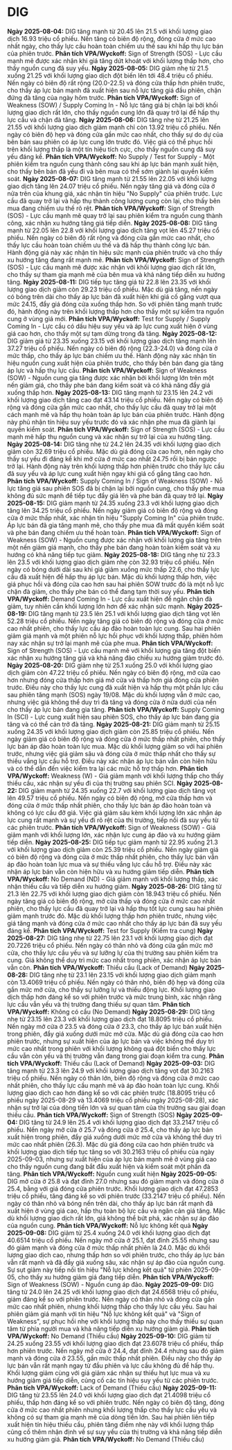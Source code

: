 # DIG

**Ngày 2025-08-04:** DIG tăng mạnh từ 20.45 lên 21.5 với khối lượng giao dịch 16.93 triệu cổ phiếu. Nến tăng có biên độ rộng, đóng cửa ở mức cao nhất ngày, cho thấy lực cầu hoàn toàn chiếm ưu thế sau khi hấp thụ lực bán của phiên trước. **Phân tích VPA/Wyckoff:** Sign of Strength (SOS) - Lực cầu mạnh mẽ được xác nhận khi giá tăng dứt khoát với khối lượng thấp hơn, cho thấy nguồn cung đã suy yếu.
**Ngày 2025-08-05:** DIG giảm nhẹ từ 21.5 xuống 21.25 với khối lượng giao dịch đột biến lên tới 48.4 triệu cổ phiếu. Nến ngày có biên độ rất rộng (20.0-22.5) và đóng cửa thấp hơn phiên trước, cho thấy áp lực bán mạnh đã xuất hiện sau nỗ lực tăng giá đầu phiên, chặn đứng đà tăng của ngày hôm trước. **Phân tích VPA/Wyckoff:** Sign of Weakness (SOW) / Supply Coming In - Nỗ lực tăng giá bị chặn lại bởi khối lượng giao dịch rất lớn, cho thấy nguồn cung lớn đã quay trở lại để hấp thụ lực cầu và chặn đà tăng.
**Ngày 2025-08-06:** DIG tăng nhẹ từ 21.25 lên 21.55 với khối lượng giao dịch giảm mạnh chỉ còn 13.92 triệu cổ phiếu. Nến ngày có biên độ hẹp và đóng cửa gần mức cao nhất, cho thấy sự do dự của bên bán sau phiên có áp lực cung lớn trước đó. Việc giá có thể phục hồi trên khối lượng thấp là một tín hiệu tích cực, cho thấy nguồn cung đã suy yếu đáng kể. **Phân tích VPA/Wyckoff:** No Supply / Test for Supply - Một phiên kiểm tra nguồn cung thành công sau khi áp lực bán mạnh xuất hiện, cho thấy bên bán đã yếu đi và bên mua có thể sớm giành lại quyền kiểm soát.
**Ngày 2025-08-07:** DIG tăng mạnh từ 21.55 lên 22.05 với khối lượng giao dịch tăng lên 24.07 triệu cổ phiếu. Nến ngày tăng giá và đóng cửa ở nửa trên của khung giá, xác nhận tín hiệu "No Supply" của phiên trước. Lực cầu đã quay trở lại và hấp thụ thành công lượng cung còn lại, cho thấy bên mua đang chiếm ưu thế rõ rệt. **Phân tích VPA/Wyckoff:** Sign of Strength (SOS) - Lực cầu mạnh mẽ quay trở lại sau phiên kiểm tra nguồn cung thành công, xác nhận xu hướng tăng giá tiếp diễn.
**Ngày 2025-08-08:** DIG tăng mạnh từ 22.05 lên 22.8 với khối lượng giao dịch tăng vọt lên 45.27 triệu cổ phiếu. Nến ngày có biên độ rất rộng và đóng cửa gần mức cao nhất, cho thấy lực cầu hoàn toàn chiếm ưu thế và đã hấp thụ thành công lực bán. Hành động giá này xác nhận tín hiệu sức mạnh của phiên trước và cho thấy xu hướng tăng đang rất mạnh mẽ. **Phân tích VPA/Wyckoff:** Sign of Strength (SOS) - Lực cầu mạnh mẽ được xác nhận với khối lượng giao dịch rất lớn, cho thấy sự tham gia mạnh mẽ của bên mua và khả năng tiếp diễn xu hướng tăng.
**Ngày 2025-08-11:** DIG tiếp tục tăng giá từ 22.8 lên 23.35 với khối lượng giao dịch giảm còn 29.23 triệu cổ phiếu. Mặc dù giá tăng, nến ngày có bóng trên dài cho thấy áp lực bán đã xuất hiện khi giá cố gắng vượt qua mức 24.15, đẩy giá đóng cửa xuống thấp hơn. So với phiên tăng mạnh trước đó, hành động này trên khối lượng thấp hơn cho thấy một sự kiểm tra nguồn cung ở vùng giá mới. **Phân tích VPA/Wyckoff:** Test for Supply / Supply Coming In - Lực cầu có dấu hiệu suy yếu và áp lực cung xuất hiện ở vùng giá cao hơn, cho thấy một sự tạm dừng trong đà tăng.
**Ngày 2025-08-12:** DIG giảm giá từ 23.35 xuống 23.15 với khối lượng giao dịch tăng mạnh lên 37.27 triệu cổ phiếu. Nến ngày có biên độ rộng (22.3-24.0) và đóng cửa ở mức thấp, cho thấy áp lực bán chiếm ưu thế. Hành động này xác nhận tín hiệu nguồn cung xuất hiện của phiên trước, cho thấy bên bán đang gia tăng áp lực và hấp thụ lực cầu. **Phân tích VPA/Wyckoff:** Sign of Weakness (SOW) - Nguồn cung gia tăng được xác nhận bởi khối lượng lớn trên một nến giảm giá, cho thấy phe bán đang kiểm soát và có khả năng đẩy giá xuống thấp hơn.
**Ngày 2025-08-13:** DIG tăng mạnh từ 23.15 lên 24.2 với khối lượng giao dịch tăng cao đạt 43.14 triệu cổ phiếu. Nến ngày có biên độ rộng và đóng cửa gần mức cao nhất, cho thấy lực cầu đã quay trở lại một cách mạnh mẽ và hấp thụ hoàn toàn áp lực bán của phiên trước. Hành động này phủ nhận tín hiệu suy yếu trước đó và xác nhận phe mua đã giành lại quyền kiểm soát. **Phân tích VPA/Wyckoff:** Sign of Strength (SOS) - Lực cầu mạnh mẽ hấp thụ nguồn cung và xác nhận sự trở lại của xu hướng tăng.
**Ngày 2025-08-14:** DIG tăng nhẹ từ 24.2 lên 24.35 với khối lượng giao dịch giảm còn 32.69 triệu cổ phiếu. Mặc dù giá đóng cửa cao hơn, nến ngày cho thấy sự yếu đi đáng kể khi mở cửa ở mức cao nhất 24.75 rồi bị bán ngược trở lại. Hành động này trên khối lượng thấp hơn phiên trước cho thấy lực cầu đã suy yếu và áp lực cung xuất hiện ngay khi giá cố gắng tăng cao hơn. **Phân tích VPA/Wyckoff:** Supply Coming In / Sign of Weakness (SOW) - Nỗ lực tăng giá sau phiên SOS đã bị chặn lại bởi nguồn cung, cho thấy phe mua không đủ sức mạnh để tiếp tục đẩy giá lên và phe bán đã quay trở lại.
**Ngày 2025-08-15:** DIG giảm mạnh từ 24.35 xuống 23.3 với khối lượng giao dịch tăng lên 34.25 triệu cổ phiếu. Nến ngày giảm giá có biên độ rộng và đóng cửa ở mức thấp nhất, xác nhận tín hiệu "Supply Coming In" của phiên trước. Áp lực bán đã gia tăng mạnh mẽ, cho thấy phe mua đã mất quyền kiểm soát và phe bán đang chiếm ưu thế hoàn toàn. **Phân tích VPA/Wyckoff:** Sign of Weakness (SOW) - Nguồn cung được xác nhận với khối lượng gia tăng trên một nến giảm giá mạnh, cho thấy phe bán đang hoàn toàn kiểm soát và xu hướng có khả năng tiếp tục giảm.
**Ngày 2025-08-18:** DIG tăng nhẹ từ 23.3 lên 23.5 với khối lượng giao dịch giảm nhẹ còn 32.93 triệu cổ phiếu. Nến ngày có bóng dưới dài sau khi giá giảm xuống mức thấp 22.6, cho thấy lực cầu đã xuất hiện để hấp thụ áp lực bán. Mặc dù khối lượng thấp hơn, việc giá phục hồi và đóng cửa cao hơn sau hai phiên SOW trước đó là một nỗ lực chặn đà giảm, cho thấy phe bán có thể đang tạm thời suy yếu. **Phân tích VPA/Wyckoff:** Demand Coming In - Lực cầu xuất hiện để ngăn chặn đà giảm, tuy nhiên cần khối lượng lớn hơn để xác nhận sức mạnh.
**Ngày 2025-08-19:** DIG tăng mạnh từ 23.5 lên 25.1 với khối lượng giao dịch tăng vọt lên 52.28 triệu cổ phiếu. Nến ngày tăng giá có biên độ rộng và đóng cửa ở mức cao nhất phiên, cho thấy lực cầu áp đảo hoàn toàn lực cung. Sau hai phiên giảm giá mạnh và một phiên nỗ lực hồi phục với khối lượng thấp, phiên hôm nay xác nhận sự trở lại mạnh mẽ của phe mua. **Phân tích VPA/Wyckoff:** Sign of Strength (SOS) - Lực cầu mạnh mẽ với khối lượng gia tăng đột biến xác nhận xu hướng tăng giá và khả năng đảo chiều xu hướng giảm trước đó.
**Ngày 2025-08-20:** DIG giảm nhẹ từ 25.1 xuống 25.0 với khối lượng giao dịch giảm còn 47.22 triệu cổ phiếu. Nến ngày có biên độ rộng, mở cửa cao hơn nhưng đóng cửa thấp hơn giá mở cửa và thấp hơn giá đóng cửa phiên trước. Điều này cho thấy lực cung đã xuất hiện và hấp thụ một phần lực cầu sau phiên tăng mạnh (SOS) ngày 19/08. Mặc dù khối lượng vẫn ở mức cao, nhưng việc giá không thể duy trì đà tăng và đóng cửa ở nửa dưới của nến cho thấy áp lực bán đang gia tăng. **Phân tích VPA/Wyckoff:** Supply Coming In (SCI) - Lực cung xuất hiện sau phiên SOS, cho thấy áp lực bán đang gia tăng và có thể cản trở đà tăng.
**Ngày 2025-08-21:** DIG giảm mạnh từ 25.15 xuống 24.35 với khối lượng giao dịch giảm còn 25.85 triệu cổ phiếu. Nến ngày giảm giá có biên độ rộng và đóng cửa ở mức thấp nhất phiên, cho thấy lực bán áp đảo hoàn toàn lực mua. Mặc dù khối lượng giảm so với hai phiên trước, nhưng việc giá giảm sâu và đóng cửa ở mức thấp nhất cho thấy sự thiếu vắng lực cầu hỗ trợ. Điều này xác nhận áp lực bán vẫn còn hiện hữu và có thể dẫn đến việc kiểm tra lại các mức hỗ trợ thấp hơn. **Phân tích VPA/Wyckoff:** Weakness (W) - Giá giảm mạnh với khối lượng thấp cho thấy thiếu cầu, xác nhận sự yếu đi của thị trường sau phiên SCI.
**Ngày 2025-08-22:** DIG giảm mạnh từ 24.35 xuống 22.7 với khối lượng giao dịch tăng vọt lên 49.57 triệu cổ phiếu. Nến ngày có biên độ rộng, mở cửa thấp hơn và đóng cửa ở mức thấp nhất phiên, cho thấy lực bán áp đảo hoàn toàn và không có lực cầu đỡ giá. Việc giá giảm sâu kèm khối lượng lớn xác nhận áp lực cung rất mạnh và sự yếu đi rõ rệt của thị trường, tiếp nối đà suy yếu từ các phiên trước. **Phân tích VPA/Wyckoff:** Sign of Weakness (SOW) - Giá giảm mạnh với khối lượng lớn, xác nhận lực cung áp đảo và xu hướng giảm tiếp diễn.
**Ngày 2025-08-25:** DIG tiếp tục giảm mạnh từ 22.95 xuống 21.3 với khối lượng giao dịch giảm còn 25.39 triệu cổ phiếu. Nến ngày giảm giá có biên độ rộng và đóng cửa ở mức thấp nhất phiên, cho thấy lực bán vẫn áp đảo hoàn toàn lực mua và sự thiếu vắng lực cầu hỗ trợ. Điều này xác nhận áp lực bán vẫn còn hiện hữu và xu hướng giảm tiếp diễn. **Phân tích VPA/Wyckoff:** No Demand (ND) - Giá giảm mạnh với khối lượng thấp, xác nhận thiếu cầu và tiếp diễn xu hướng giảm.
**Ngày 2025-08-26:** DIG tăng từ 21.3 lên 22.75 với khối lượng giao dịch giảm còn 18.943 triệu cổ phiếu. Nến ngày tăng giá có biên độ rộng, mở cửa thấp và đóng cửa ở mức cao nhất phiên, cho thấy lực cầu đã quay trở lại và hấp thụ tốt lực cung sau hai phiên giảm mạnh trước đó. Mặc dù khối lượng thấp hơn phiên trước, nhưng việc giá tăng mạnh và đóng cửa ở mức cao nhất cho thấy áp lực bán đã suy yếu đáng kể. **Phân tích VPA/Wyckoff:** Test for Supply (Kiểm tra cung)
**Ngày 2025-08-27:** DIG tăng nhẹ từ 22.75 lên 23.1 với khối lượng giao dịch đạt 20.7226 triệu cổ phiếu. Nến ngày có thân nhỏ và đóng cửa gần mức mở cửa, cho thấy lực cầu yếu và sự lưỡng lự của thị trường sau phiên kiểm tra cung. Giá không thể duy trì mức cao nhất trong phiên, xác nhận áp lực bán vẫn còn. **Phân tích VPA/Wyckoff:** Thiếu cầu (Lack of Demand)
**Ngày 2025-08-28:** DIG tăng nhẹ từ 23.1 lên 23.15 với khối lượng giao dịch giảm mạnh còn 13.4069 triệu cổ phiếu. Nến ngày có thân nhỏ, biên độ hẹp và đóng cửa gần mức mở cửa, cho thấy sự lưỡng lự và thiếu động lực. Khối lượng giao dịch thấp hơn đáng kể so với phiên trước và mức trung bình, xác nhận rằng lực cầu vẫn yếu và thị trường đang thiếu sự quan tâm. **Phân tích VPA/Wyckoff:** Không có cầu (No Demand)
**Ngày 2025-08-29:** DIG tăng nhẹ từ 23.15 lên 23.3 với khối lượng giao dịch đạt 18.8095 triệu cổ phiếu. Nến ngày mở cửa ở 23.5 và đóng cửa ở 23.3, cho thấy áp lực bán xuất hiện trong phiên, đẩy giá xuống dưới mức mở cửa. Mặc dù giá đóng cửa cao hơn phiên trước, nhưng sự xuất hiện của áp lực bán và việc không thể duy trì mức cao nhất trong phiên với khối lượng không quá đột biến cho thấy lực cầu vẫn còn yếu và thị trường vẫn đang trong giai đoạn kiểm tra cung. **Phân tích VPA/Wyckoff:** Thiếu cầu (Lack of Demand)
**Ngày 2025-09-03:** DIG tăng mạnh từ 23.3 lên 24.9 với khối lượng giao dịch tăng vọt đạt 30.2163 triệu cổ phiếu. Nến ngày có thân lớn, biên độ rộng và đóng cửa ở mức cao nhất phiên, cho thấy lực cầu mạnh mẽ và áp đảo hoàn toàn lực cung. Khối lượng giao dịch cao hơn đáng kể so với các phiên trước (18.8095 triệu cổ phiếu ngày 2025-08-29 và 13.4069 triệu cổ phiếu ngày 2025-08-28), xác nhận sự trở lại của dòng tiền lớn và sự quan tâm của thị trường sau giai đoạn thiếu cầu. **Phân tích VPA/Wyckoff:** Sign of Strength (SOS)
**Ngày 2025-09-04:** DIG tăng từ 24.9 lên 25.4 với khối lượng giao dịch đạt 33.2147 triệu cổ phiếu. Nến ngày mở cửa ở 25.7 và đóng cửa ở 25.4, cho thấy áp lực bán xuất hiện trong phiên, đẩy giá xuống dưới mức mở cửa và không thể duy trì mức cao nhất phiên (26.3). Mặc dù giá đóng cửa cao hơn phiên trước và khối lượng giao dịch tiếp tục tăng so với 30.2163 triệu cổ phiếu của ngày 2025-09-03, nhưng sự xuất hiện của áp lực bán mạnh mẽ ở vùng giá cao cho thấy nguồn cung đang bắt đầu xuất hiện và kiểm soát một phần đà tăng. **Phân tích VPA/Wyckoff:** Nguồn cung xuất hiện
**Ngày 2025-09-05:** DIG mở cửa ở 25.8 và đạt đỉnh 27.0 nhưng sau đó giảm mạnh và đóng cửa ở 25.4, bằng với giá đóng cửa phiên trước. Khối lượng giao dịch đạt 47.2853 triệu cổ phiếu, tăng đáng kể so với phiên trước (33.2147 triệu cổ phiếu). Nến ngày có thân nhỏ và bóng nến trên dài, cho thấy áp lực bán rất mạnh đã xuất hiện ở vùng giá cao, hấp thụ toàn bộ lực cầu và ngăn cản giá tăng. Mặc dù khối lượng giao dịch rất lớn, giá không thể bứt phá, xác nhận sự áp đảo của nguồn cung. **Phân tích VPA/Wyckoff:** Nỗ lực không kết quả
**Ngày 2025-09-08:** DIG giảm từ 25.4 xuống 24.0 với khối lượng giao dịch đạt 40.6514 triệu cổ phiếu. Nến ngày mở cửa ở 25.1, đạt đỉnh 25.55 nhưng sau đó giảm mạnh và đóng cửa ở mức thấp nhất phiên là 24.0. Mặc dù khối lượng giao dịch cao, nhưng thấp hơn so với phiên trước, cho thấy áp lực bán vẫn rất mạnh và đã đẩy giá xuống sâu, xác nhận sự áp đảo của nguồn cung. Sự sụt giảm này tiếp nối tín hiệu "Nỗ lực không kết quả" từ phiên 2025-09-05, cho thấy xu hướng giảm giá đang tiếp diễn. **Phân tích VPA/Wyckoff:** Sign of Weakness (SOW) - Nguồn cung áp đảo.
**Ngày 2025-09-09:** DIG tăng từ 24.0 lên 24.25 với khối lượng giao dịch đạt 24.6568 triệu cổ phiếu, giảm đáng kể so với phiên trước. Nến ngày có thân nhỏ và đóng cửa gần mức cao nhất phiên, nhưng khối lượng thấp cho thấy lực cầu yếu. Sau hai phiên giảm giá mạnh với tín hiệu "Nỗ lực không kết quả" và "Sign of Weakness", sự phục hồi nhẹ với khối lượng thấp này cho thấy thiếu sự quan tâm từ phía người mua và khả năng tiếp diễn xu hướng giảm giá. **Phân tích VPA/Wyckoff:** No Demand (Thiếu cầu)
**Ngày 2025-09-10:** DIG giảm từ 24.25 xuống 23.55 với khối lượng giao dịch đạt 23.6078 triệu cổ phiếu, thấp hơn phiên trước. Nến ngày mở cửa ở 24.4, đạt đỉnh 24.4 nhưng sau đó giảm mạnh và đóng cửa ở 23.55, gần mức thấp nhất phiên. Điều này cho thấy áp lực bán vẫn rất mạnh ngay từ đầu phiên và lực cầu không đủ để hấp thụ. Khối lượng giảm cùng với giá giảm xác nhận sự thiếu hụt lực mua và xu hướng giảm giá tiếp diễn, củng cố các tín hiệu suy yếu từ các phiên trước. **Phân tích VPA/Wyckoff:** Lack of Demand (Thiếu cầu)
**Ngày 2025-09-11:** DIG tăng từ 23.55 lên 24.0 với khối lượng giao dịch đạt 21.4098 triệu cổ phiếu, thấp hơn đáng kể so với phiên trước. Nến ngày có biên độ tăng, đóng cửa ở mức cao nhất phiên nhưng khối lượng thấp cho thấy lực cầu yếu và không có sự tham gia mạnh mẽ của dòng tiền lớn. Sau hai phiên liên tiếp xuất hiện tín hiệu thiếu cầu, phiên tăng điểm nhẹ này với khối lượng thấp củng cố thêm nhận định về sự suy yếu của thị trường và khả năng tiếp diễn xu hướng giảm giá. **Phân tích VPA/Wyckoff:** No Demand (Thiếu cầu)
